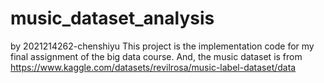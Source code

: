 # music_dataset_analysis
 
by 2021214262-chenshiyu
This project is the implementation code for my final assignment of the big data course.
And, the music dataset is from https://www.kaggle.com/datasets/revilrosa/music-label-dataset/data

